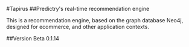 #Tapirus 
##Predictry's real-time recommendation engine

This is a recommendation engine, based on the graph database Neo4j, designed for ecommerce, and other application contexts.

##Version
Beta 0.1.14

